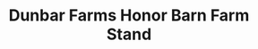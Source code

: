 ---
title: "Dunbar Farms Honor Barn Farm Stand"
url: /medford/dunbar-farms-honor-barn-farm-stand/
shop: farm
---